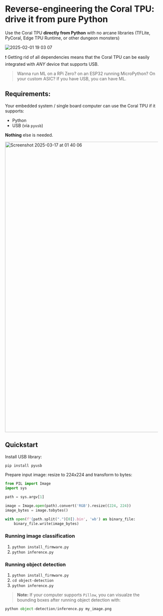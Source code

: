 # Reverse-engineering the Coral TPU: drive it from pure Python

Use the Coral TPU **directly from Python** with no arcane libraries (TFLite, PyCoral, Edge TPU Runtime, or other dungeon monsters)

![2025-02-01 19 03 07](https://github.com/user-attachments/assets/ae40776b-272b-4c4e-b408-5e2652cd5d54)

❗ Getting rid of all dependencies means that the Coral TPU can be easily integrated with *ANY* device that supports USB.
> Wanna run ML on a RPi Zero? on an ESP32 running MicroPython? On your custom ASIC? If you have USB, you can have ML.

## Requirements:
Your embedded system / single board computer can use the Coral TPU if it supports:
- Python
- USB (via `pyusb`)

**Nothing** else is needed.

<img width="955" alt="Screenshot 2025-03-17 at 01 40 06" src="https://github.com/user-attachments/assets/b7b18830-a5c2-4a7e-857d-509e9892fad4" />

## Quickstart

Install USB library:
```bash
pip install pyusb
```

Prepare input image: resize to 224x224 and transform to bytes:

```python
from PIL import Image
import sys

path = sys.argv[1]

image = Image.open(path).convert('RGB').resize((224, 224))
image_bytes = image.tobytes()

with open(f'{path.split(".")[0]}.bin', 'wb') as binary_file:
    binary_file.write(image_bytes)
```

### Running image classification 

1. `python install_firmware.py`
2. `python inference.py`

### Running object detection

1. `python install_firmware.py`
2. `cd object-detection`
3. `python inference.py`

> **Note:** If your computer supports `Pillow`, you can visualze the bounding boxes after running object detection with:

```python
python object-detection/inference.py my_image.png
```
